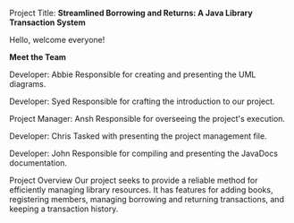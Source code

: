Project Title: 
**Streamlined Borrowing and Returns: A Java Library Transaction System**

Hello, welcome everyone!

**Meet the Team**

Developer: Abbie
Responsible for creating and presenting the UML diagrams. 

Developer: Syed
Responsible for crafting the introduction to our project.

Project Manager: Ansh
Responsible for overseeing the project's execution.

Developer: Chris
Tasked with presenting the project management file.

Developer: John
Responsible for compiling and presenting the JavaDocs documentation.

Project Overview
Our project seeks to provide a reliable method for efficiently managing library resources. It has features for 
adding books, registering members, managing borrowing and returning transactions, and keeping a transaction history.
